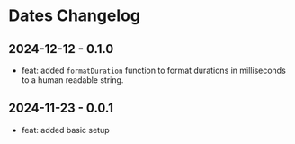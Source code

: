 # Dates Changelog

## 2024-12-12 - 0.1.0

- feat: added `formatDuration` function to format durations in milliseconds to a human readable string.

## 2024-11-23 - 0.0.1

- feat: added basic setup
